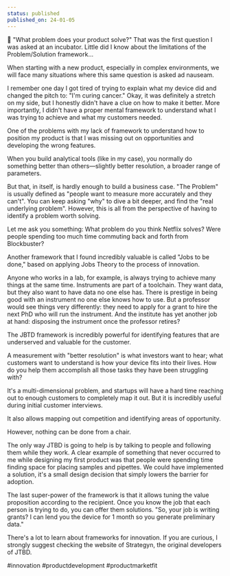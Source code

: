 ```yaml
---
status: published
published_on: 24-01-05
---
```

🧐 "What problem does your product solve?" That was the first question I was asked at an incubator. Little did I know about the limitations of the Problem/Solution framework...

When starting with a new product, especially in complex environments, we will face many situations where this same question is asked ad nauseam.

I remember one day I got tired of trying to explain what my device did and changed the pitch to: "I'm curing cancer." Okay, it was definitely a stretch on my side, but I honestly didn't have a clue on how to make it better. More importantly, I didn't have a proper mental framework to understand what I was trying to achieve and what my customers needed.

One of the problems with my lack of framework to understand how to position my product is that I was missing out on opportunities and developing the wrong features.

When you build analytical tools (like in my case), you normally do something better than others—slightly better resolution, a broader range of parameters.

But that, in itself, is hardly enough to build a business case. "The Problem" is usually defined as "people want to measure more accurately and they can't". You can keep asking "why" to dive a bit deeper, and find the "real underlying problem". However, this is all from the perspective of having to identify a problem worth solving. 

Let me ask you something: What problem do you think Netflix solves? Were people spending too much time commuting back and forth from Blockbuster?

Another framework that I found incredibly valuable is called "Jobs to be done," based on applying Jobs Theory to the process of innovation.

Anyone who works in a lab, for example, is always trying to achieve many things at the same time. Instruments are part of a toolchain. They want data, but they also want to have data no one else has. There is prestige in being good with an instrument no one else knows how to use. But a professor would see things very differently: they need to apply for a grant to hire the next PhD who will run the instrument. And the institute has yet another job at hand: disposing the instrument once the professor retires?

The JBTD framework is incredibly powerful for identifying features that are underserved and valuable for the customer.

A measurement with "better resolution" is what investors want to hear; what customers want to understand is how your device fits into their lives. How do you help them accomplish all those tasks they have been struggling with?

It's a multi-dimensional problem, and startups will have a hard time reaching out to enough customers to completely map it out. But it is incredibly useful during initial customer interviews.

It also allows mapping out competition and identifying areas of opportunity.

However, nothing can be done from a chair.

The only way JTBD is going to help is by talking to people and following them while they work. A clear example of something that never occurred to me while designing my first product was that people were spending time finding space for placing samples and pipettes. We could have implemented a solution, it's a small design decision that simply lowers the barrier for adoption.

The last super-power of the framework is that it allows tuning the value proposition according to the recipient. Once you know the job that each person is trying to do, you can offer them solutions. "So, your job is writing grants? I can lend you the device for 1 month so you generate preliminary data."

There's a lot to learn about frameworks for innovation. If you are curious, I strongly suggest checking the website of Strategyn, the original developers of JTBD.

#innovation #productdevelopment #productmarketfit 
